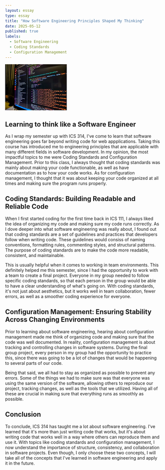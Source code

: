 ```yaml
---
layout: essay
type: essay
title: "How Software Engineering Principles Shaped My Thinking"
date: 2025-05-12
published: true
labels:
  - Software Engineering
  - Coding Standards
  - Configuration Management
---
```


<img width="200px" class="rounded float-start pe-4" src="../img/softwareengineering.webp">

## Learning to think like a Software Engineer

As I wrap my semester up with ICS 314, I've come to learn that software engineering goes far beyond writing code for web appplications. Taking this course has introduced me to engineering principles that are applicable with many different fields in software development. In my opinion, the most impactful topics to me were Coding Standards and Configuration Management. Prior to this class, I always thought that coding standards was mainly about making your code functionable, as well as have documentation as to how your code works. As for configuration management, I thought that it was about keeping your code organized at all times and making sure the program runs properly.

## Coding Standards: Building Readable and Reliable Code

When I first started coding for the first time back in ICS 111, I always liked the idea of organizing my code and making sure my code runs correctly. As I dove deeper into what software engineering was really about, I found out that coding standards are a set of guidelines and practices that developers follow when writing code. These guidelines would consiss of naming conventions, formatting rules, commenting styles, and structural patterns. The purpose of coding standards are to make the code more readable, consistent, and maintainable. 

This is usually helpful when it comes to working in team environments. This definitely helped me this semester, since I had the opportunity to work with a team to create a final project. Everyone in my group needed to follow specific coding standards, so that each person in the group would be able to have a clear understanding of what's going on. With coding standards, it's not just about aesthetics, but it works well in team collaboration, fewer errors, as well as a smoother coding experience for everyone.

## Configuration Management: Ensuring Stability Across Changing Environments

Prior to learning about software engineering, hearing about configuration management made me think of organizing code and making sure that the code was well documented. In reality, configuration management is about tracking and controlling changes in software systems. During the final group project, every person in my group had the opportunity to practice this, since there was going to be a lot of changes that would be happening to several parts of our code.

Being that said, we all had to stay as organized as possible to prevent any errors. Some of the things we had to make sure was that everyone was using the same version of the software, allowing others to reproduce our project, tracking changes, as well as the tools that we utilized. Having all of these are crucial in making sure that everything runs as smoothly as possible.

## Conclusion

To conclude, ICS 314 has taught me a lot about software engineering. I've learned that it's more than just writing code that works, but it's about writing code that works well in a way where others can reproduce them and use it. With topics like coding standards and configuration management, I now understand the importance of structure, consistency, and collaboration in software projects. Even though, I only choose these two concepts, I will take all of the concepts that I've learned in software engineering and apply it in the future.



